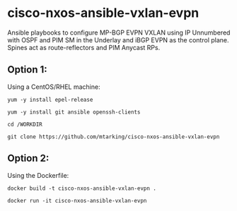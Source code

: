 # cisco-nxos-ansible-vxlan-evpn
Ansible playbooks to configure MP-BGP EVPN VXLAN using IP Unnumbered with OSPF and PIM SM in the Underlay and iBGP EVPN as the control plane. Spines act as route-reflectors and PIM Anycast RPs.

## Option 1:

Using a CentOS/RHEL machine:

```
yum -y install epel-release
```

```
yum -y install git ansible openssh-clients
```

```
cd /WORKDIR
```

```
git clone https://github.com/mtarking/cisco-nxos-ansible-vxlan-evpn
```

## Option 2:

Using the Dockerfile:

```
docker build -t cisco-nxos-ansible-vxlan-evpn .
```
```
docker run -it cisco-nxos-ansible-vxlan-evpn
```
